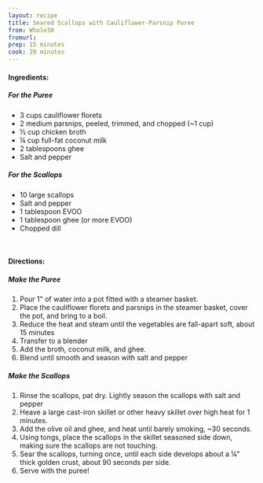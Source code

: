 ```yaml
---
layout: recipe
title: Seared Scallops with Cauliflower-Parsnip Puree
from: Whole30
fromurl: 
prep: 15 minutes
cook: 20 minutes
---
```


#### Ingredients:

##### For the Puree
* 3 cups cauliflower florets
* 2 medium parsnips, peeled, trimmed, and chopped (~1 cup)
* ½ cup chicken broth
* ¼ cup full-fat coconut milk
* 2 tablespoons ghee
* Salt and pepper

##### For the Scallops
* 10 large scallops
* Salt and pepper
* 1 tablespoon EVOO
* 1 tablespoon ghee (or more EVOO)
* Chopped dill

<br>

#### Directions:

##### Make the Puree
1. Pour 1" of water into a pot fitted with a steamer basket.
2. Place the cauliflower florets and parsnips in the steamer basket, cover the pot, and bring to a boil.
3. Reduce the heat and steam until the vegetables are fall-apart soft, about 15 minutes
4. Transfer to a blender
5. Add the broth, coconut milk, and ghee. 
6. Blend until smooth and season with salt and pepper

##### Make the Scallops
1. Rinse the scallops, pat dry. Lightly season the scallops with salt and pepper
2. Heave a large cast-iron skillet or other heavy skillet over high heat for 1 minutes.
3. Add the olive oil and ghee, and heat until barely smoking, ~30 seconds.
4. Using tongs, place the scallops in the skillet seasoned side down, making sure the scallops are not touching.
5. Sear the scallops, turning once, until each side develops about a ¼" thick golden crust, about 90 seconds per side.
6. Serve with the puree!
